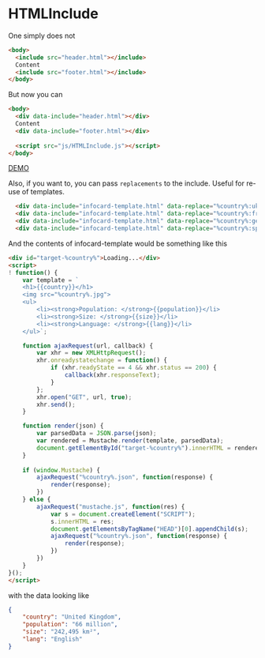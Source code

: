 # HTMLInclude

One simply does not

```html
<body>
  <include src="header.html"></include>
  Content
  <include src="footer.html"></include>
</body>
```

But now you can

```html
<body>
  <div data-include="header.html"></div>
  Content
  <div data-include="footer.html"></div>
  
  <script src="js/HTMLInclude.js"></script>
</body>
```

[DEMO](https://paul-browne.github.io/HTMLInclude/)

Also, if you want to, you can pass `replacements` to the include. Useful for re-use of templates.

```html
  <div data-include="infocard-template.html" data-replace="%country%:uk"></div>
  <div data-include="infocard-template.html" data-replace="%country%:france"></div>
  <div data-include="infocard-template.html" data-replace="%country%:germany"></div>
  <div data-include="infocard-template.html" data-replace="%country%:spain"></div>
```

And the contents of infocard-template would be something like this

```html
<div id="target-%country%">Loading...</div>
<script>
! function() {
    var template = `
    <h1>{{country}}</h1>
    <img src="%country%.jpg">
    <ul>
        <li><strong>Population: </strong>{{population}}</li>
        <li><strong>Size: </strong>{{size}}</li>
        <li><strong>Language: </strong>{{lang}}</li>
    </ul>`;

    function ajaxRequest(url, callback) {
        var xhr = new XMLHttpRequest();
        xhr.onreadystatechange = function() {
            if (xhr.readyState == 4 && xhr.status == 200) {
                callback(xhr.responseText);
            }
        };
        xhr.open("GET", url, true);
        xhr.send();
    }

    function render(json) {
        var parsedData = JSON.parse(json);
        var rendered = Mustache.render(template, parsedData);
        document.getElementById("target-%country%").innerHTML = rendered;
    }
    
    if (window.Mustache) {
        ajaxRequest("%country%.json", function(response) {
            render(response);
        })
    } else {
        ajaxRequest("mustache.js", function(res) {
            var s = document.createElement("SCRIPT");
            s.innerHTML = res;
            document.getElementsByTagName("HEAD")[0].appendChild(s);
            ajaxRequest("%country%.json", function(response) {
                render(response);
            })
        })
    }
}();
</script>
```

with the data looking like

```json
{
	"country": "United Kingdom",
	"population": "66 million", 
	"size": "242,495 km²", 
	"lang": "English" 
}
```

